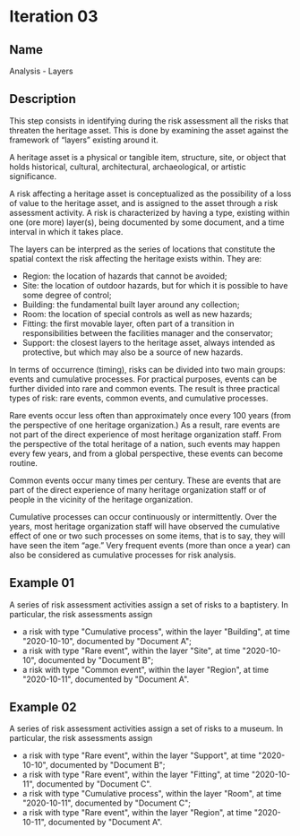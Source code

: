 # Iteration 03

## Name
Analysis - Layers

## Description
This step consists in identifying during the risk assessment all the risks that threaten the heritage asset. This is done by examining the asset against the framework of “layers” existing around it. 

A heritage asset is a physical or tangible item, structure, site, or object that holds historical, cultural, architectural, archaeological, or artistic significance.

A risk affecting a heritage asset is conceptualized as the possibility of a loss of value to the heritage asset, and is assigned to the asset through a risk assessment activity. A risk is characterized by having a type, existing within one (ore more) layer(s), being documented by some document, and a time interval in which it takes place.

The layers can be interpred as the series of locations that constitute the spatial context the risk affecting the heritage exists within. They are:
* Region: the location of hazards that cannot be avoided;
* Site: the location of outdoor hazards, but for which it is possible to have some degree of control;
* Building: the fundamental built layer around any collection;
* Room: the location of special controls as well as new hazards;
* Fitting: the first movable layer, often part of a transition in responsibilities between the facilities manager and the conservator;
* Support: the closest layers to the heritage asset, always intended as protective, but which may also be a source of new hazards.

In terms of occurrence (timing), risks can be divided into two main groups: events and cumulative processes. For practical purposes, events can be further divided into rare and common events. The result is three practical types of risk: rare events, common events, and cumulative processes.

Rare events occur less often than approximately once every 100 years (from the perspective of one heritage organization.) As a result, rare events are not part of the direct experience of most heritage organization staff. From the perspective of the total heritage of a nation, such events may happen every few years, and from a global perspective, these events can become routine.

Common events occur many times per century. These are events that are part of the direct experience of many heritage organization staff or of people in the vicinity of the heritage organization.

Cumulative processes can occur continuously or intermittently. Over the years, most heritage organization staff will have observed the cumulative effect of one or two such processes on some items, that is to say, they will have seen the item “age.” Very frequent events (more than once a year) can also be considered as cumulative processes for risk analysis.

## Example 01
A series of risk assessment activities assign a set of risks to a baptistery. In particular, the risk assessments assign
* a risk with type "Cumulative process", within the layer "Building", at time "2020-10-10", documented by "Document A";
* a risk with type "Rare event", within the layer "Site", at time "2020-10-10", documented by "Document B";
* a risk with type "Common event", within the layer "Region", at time "2020-10-11", documented by "Document A".

## Example 02
A series of risk assessment activities assign a set of risks to a museum. In particular, the risk assessments assign
* a risk with type "Rare event", within the layer "Support", at time "2020-10-10", documented by "Document B";
* a risk with type "Rare event", within the layer "Fitting", at time "2020-10-11", documented by "Document C".
* a risk with type "Cumulative process", within the layer "Room", at time "2020-10-11", documented by "Document C";
* a risk with type "Rare event", within the layer "Region", at time "2020-10-11", documented by "Document A".